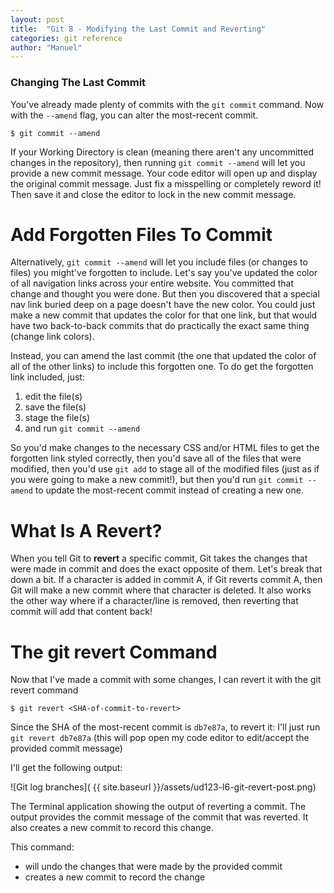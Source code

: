 ```yaml
---
layout: post
title:  "Git 8 - Modifying the Last Commit and Reverting"
categories: git reference
author: "Manuel"
---
```


### Changing The Last Commit

You've already made plenty of commits with the `git commit` command. Now with the `--amend` flag, you can alter the most-recent commit.

    $ git commit --amend

If your Working Directory is clean (meaning there aren't any uncommitted changes in the repository), then running `git commit --amend` will let you provide a new commit message. Your code editor will open up and display the original commit message. Just fix a misspelling or completely reword it! Then save it and close the editor to lock in the new commit message.

# Add Forgotten Files To Commit

Alternatively, `git commit --amend` will let you include files (or changes to files) you might've forgotten to include. Let's say you've updated the color of all navigation links across your entire website. You committed that change and thought you were done. But then you discovered that a special nav link buried deep on a page doesn't have the new color. You could just make a new commit that updates the color for that one link, but that would have two back-to-back commits that do practically the exact same thing (change link colors).

Instead, you can amend the last commit (the one that updated the color of all of the other links) to include this forgotten one. To do get the forgotten link included, just:

1. edit the file(s)
2. save the file(s)
3. stage the file(s)
4. and run `git commit --amend`

So you'd make changes to the necessary CSS and/or HTML files to get the forgotten link styled correctly, then you'd save all of the files that were modified, then you'd use `git add` to stage all of the modified files (just as if you were going to make a new commit!), but then you'd run `git commit --amend` to update the most-recent commit instead of creating a new one.

# What Is A Revert?

When you tell Git to **revert** a specific commit, Git takes the changes that were made in commit and does the exact opposite of them. Let's break that down a bit. If a character is added in commit A, if Git reverts commit A, then Git will make a new commit where that character is deleted. It also works the other way where if a character/line is removed, then reverting that commit will add that content back!

# The git revert Command

Now that I've made a commit with some changes, I can revert it with the git revert command

    $ git revert <SHA-of-commit-to-revert>

Since the SHA of the most-recent commit is `db7e87a`, to revert it: I'll just run `git revert db7e87a` (this will pop open my code editor to edit/accept the provided commit message)

I'll get the following output:

![Git log branches]( {{ site.baseurl }}/assets/ud123-l6-git-revert-post.png)

The Terminal application showing the output of reverting a commit. The output provides the commit message of the commit that was reverted. It also creates a new commit to record this change.

This command:

- will undo the changes that were made by the provided commit
- creates a new commit to record the change
